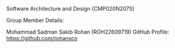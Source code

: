 Software Architecture and Design (CMP020N207S)

Group Member Details:

Mohammad Sadman Sakib Rohan (ROH22609719) GitHub Profile: https://github.com/rohanxco


